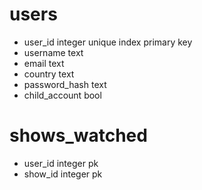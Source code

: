 # users
- user_id integer unique index primary key
- username text
- email text
- country text
- password_hash text
- child_account bool

# shows_watched
- user_id integer pk
- show_id integer pk

